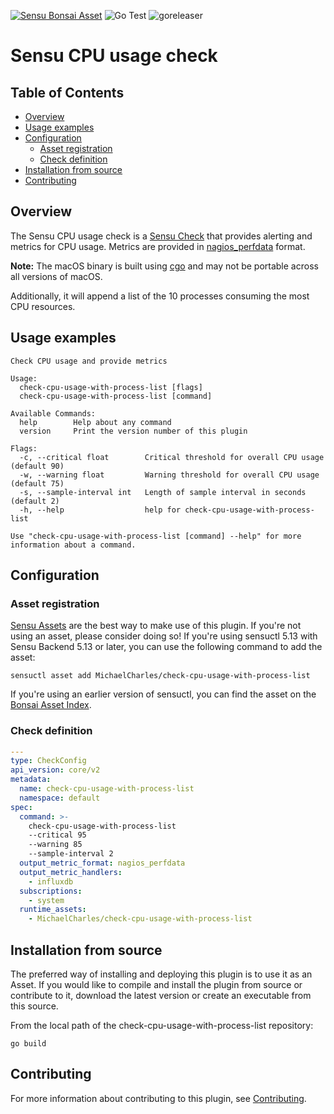 [![Sensu Bonsai Asset](https://img.shields.io/badge/Bonsai-Download%20Me-brightgreen.svg?colorB=89C967&logo=sensu)](https://bonsai.sensu.io/assets/MichaelCharles/check-cpu-usage-with-process-list)
![Go Test](https://github.com/MichaelCharles/check-cpu-usage-with-process-list/workflows/Go%20Test/badge.svg)
![goreleaser](https://github.com/MichaelCharles/check-cpu-usage-with-process-list/workflows/goreleaser/badge.svg)

# Sensu CPU usage check

## Table of Contents

- [Overview](#overview)
- [Usage examples](#usage-examples)
- [Configuration](#configuration)
  - [Asset registration](#asset-registration)
  - [Check definition](#check-definition)
- [Installation from source](#installation-from-source)
- [Contributing](#contributing)

## Overview

The Sensu CPU usage check is a [Sensu Check][1] that provides alerting and
metrics for CPU usage. Metrics are provided in [nagios_perfdata][5] format.

**Note:** The macOS binary is built using [cgo][6] and may not be portable
across all versions of macOS.

Additionally, it will append a list of the 10 processes consuming the most CPU resources.

## Usage examples

```
Check CPU usage and provide metrics

Usage:
  check-cpu-usage-with-process-list [flags]
  check-cpu-usage-with-process-list [command]

Available Commands:
  help        Help about any command
  version     Print the version number of this plugin

Flags:
  -c, --critical float        Critical threshold for overall CPU usage (default 90)
  -w, --warning float         Warning threshold for overall CPU usage (default 75)
  -s, --sample-interval int   Length of sample interval in seconds (default 2)
  -h, --help                  help for check-cpu-usage-with-process-list

Use "check-cpu-usage-with-process-list [command] --help" for more information about a command.
```

## Configuration

### Asset registration

[Sensu Assets][2] are the best way to make use of this plugin. If you're not
using an asset, please consider doing so! If you're using sensuctl 5.13 with
Sensu Backend 5.13 or later, you can use the following command to add the asset:

```
sensuctl asset add MichaelCharles/check-cpu-usage-with-process-list
```

If you're using an earlier version of sensuctl, you can find the asset on the
[Bonsai Asset Index][3].

### Check definition

```yml
---
type: CheckConfig
api_version: core/v2
metadata:
  name: check-cpu-usage-with-process-list
  namespace: default
spec:
  command: >-
    check-cpu-usage-with-process-list
    --critical 95
    --warning 85
    --sample-interval 2
  output_metric_format: nagios_perfdata
  output_metric_handlers:
    - influxdb
  subscriptions:
    - system
  runtime_assets:
    - MichaelCharles/check-cpu-usage-with-process-list
```

## Installation from source

The preferred way of installing and deploying this plugin is to use it as an
Asset. If you would like to compile and install the plugin from source or
contribute to it, download the latest version or create an executable from this
source.

From the local path of the check-cpu-usage-with-process-list repository:

```
go build
```

## Contributing

For more information about contributing to this plugin, see [Contributing][4].

[1]: https://docs.sensu.io/sensu-go/latest/reference/checks/
[2]: https://docs.sensu.io/sensu-go/latest/reference/assets/
[3]: https://bonsai.sensu.io/assets/MichaelCharles/check-cpu-usage-with-process-list
[4]: https://github.com/sensu/sensu-go/blob/master/CONTRIBUTING.md
[5]: https://docs.sensu.io/sensu-go/latest/observability-pipeline/observe-schedule/collect-metrics-with-checks/#supported-output-metric-formats
[6]: https://golang.org/cmd/cgo/
